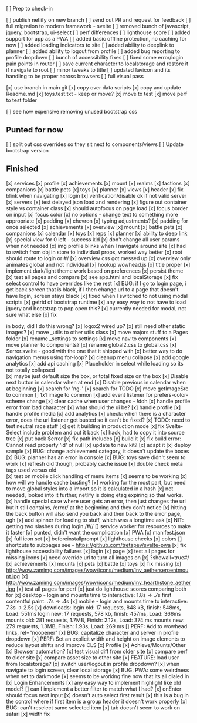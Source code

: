 [ ] Prep to check-in

  [ ] publish netlify on new branch
  [ ] send out PR and request for feedback
    [ ] full migration to modern framework - svelte
    [ ] removed bunch of javascript, jquery, bootstrap, ui-select
    [ ] perf differences
      [ ] lighthouse score
    [ ] added support for app as a PWA
    [ ] added basic offline protection, no caching for now
    [ ] added loading indicators to site
    [ ] added ability to deeplink to planner
    [ ] added ability to logout from profile
    [ ] added bug reporting to profile dropdown
    [ ] bunch of accessibility fixes
    [ ] fixed some error/login pain points in router
    [ ] save current character to localstorage and restore it if navigate to root
    [ ] minor tweaks to title
    [ ] updated favicon and its handling to be proper across browsers
    [ ] full visual pass

  [x] use branch in main git
  [x] copy over data scripts
  [x] copy and update Readme.md
  [x] toys.test.txt - keep or move?
    [x] move to test
  [x] move perf to test folder

[ ] see how expensive removing unused bootstrap css

## Punted for now #######
[ ] split out css overrides so they sit next to components/views
[ ] Update bootstrap version


## Finished #######
[x] services
  [x] profile
  [x] achievements
  [x] mount
  [x] realms
  [x] factions
  [x] companions
  [x] battle pets
  [x] toys
  [x] planner
[x] views
  [x] header
    [x] fix blink when navigating
  [x] login
    [x] verification/disable ok if not valid server
    [x] servers
      [x] test delayed json load and rendering
      [x] figure out container style vs container class
      [x] should autofocus on page load
      [x] focus border on input
      [x] focus color
      [x] no options - change text to something more appropriate
      [x] padding
      [x] chevron
      [x] typing adjustments?
      [x] padding for once selected
  [x] achievements
  [x] overview
  [x] mount
  [x] battle pets
  [x] companions
  [x] calendar
  [x] toys
  [x] reps
  [x] planner
    [x] ability to deep link
    [x] special view for 0 left - success kid
[x] don't change all user params when not needed
  [x] img profile blinks when I navigate around site
  [x] had to switch from obj in store to individual props, worked way better
[x] root should route to login or #/
[x] overview css got messed up
[x] overview only animates global and not individual
[x] hookup wowhead.js
[x] title proper
[x] implement dark/light theme work based on preferences
  [x] persist theme
  [x] test all pages and compare
  [x] see app.html and localStorage
  [x] fix select control to have overrides like the rest
[x] BUG: if I go to login page, i get back screen that is black, if I then
    change url to a page that doesn't have login, screen stays black
    [x] fixed when I switched to not using modal scripts
[x] getrid of bootstrap runtime
  [x] any easy way to not have to load jquery and bootstrap to pop open this?
  [x] currently needed for modal, not sure what else
[x] fix <main></main> in body, did I do this wrong?
[x] logox2 wired up?
[x] still need other static images?
[x] move _utils to other utils class
[x] move majors stuff to a Pages folder
[x] rename _settings to settings
[x] move nav to components
[x] move planner to components?
[x] rename global2.css to global.css
[x] $error.svelte - good with the one that it shipped with
[x] better way to do navigation menus using for-loop?
[x] cleanup menu collapse
[x] add google analytics
[x] add api caching
[x] Placeholder in select while loading so its not totally collapsed  
  [x] maybe just default size the box, or total fixed size on the box
[x] Disable next button in calendar when at end
[x] Disable previous in calendar when at beginning
[x] search for 'ng-'
[x] search for TODO
[x] move getImageSrc to common
[\] 1x1 image to common
[x] add event listener for prefers-color-scheme change
[x] clear cache when user changes - !doh
[x] handle profile error from bad character
  [x] what should the ui be?
  [x] handle profile
  [x] handle profile media
  [x] add analytics
[x] check: when there is a character error, does the url listener get busted so it can't be fixed?
[x] TODO: need to test neutral race stuff
[x] get it building in production mode
  [x] fix Svelte-Select include problem and put it back
    [x] hack, had to copy it into source tree
  [x] put back $error
  [x] fix path includes
  [x] build it
    [x] fix build error: Cannot read property 'id' of null
  [x] update to new kit?
  [x] adapt it
  [x] deploy sample
[x] BUG: change achievement category, it doesn't update the boxes
[x] BUG: planner has an error in console
[x] BUG: toys save didn't seem to work
  [x] refresh did though, probably cache issue
[x] double check meta tags used versus old  
[x] test on mobile click handling of menu items
  [x] seems to be working
[x] how will we handle cache busting?
  [x] working for the most part, but need to move global styles
      into a import so it is calculated in a hash
  [x] not needed, looked into it further, netlify is doing etag expiring
      so that works.  
[x] handle special case where user gets an error, then just changes the url
    but it still contains, /error/ at the beginning and they don't notice
[x] hitting the back button will also send you back and then back to the error page, ugh
[x] add spinner for loading to stuff, which was a longtime ask
[x] NIT: getting two slashes during login /#//
[\] service worker for resources to make it faster
  [x] punted, didn't want the complication
[x] PWA
  [x] manifest.json
  [x] full icon set
  [x] beforeinstallprompt
  [x] lighthouse checks
  [x] colors
  [\] shortcuts to subpages
  see - https://github.com/tretapey/svelte-pwa
[x] fix lighthouse accessibility failures 
  [x] login
  [x] page
[x] test all pages for missing icons
  [x] need override url to turn all images on
    [x] ?showall=true#/
  [x] achievements
  [x] mounts
  [x] pets
  [x] battle
  [x] toys
  [x] fix missing
    [x] http://wow.zamimg.com/images/wow/icons/medium/inv_aetherserpentmount.jpg
    [x] http://wow.zamimg.com/images/wow/icons/medium/inv_hearthstone_aether.jpg
[x] test all pages for perf
  [x] just do lighthouse scores comparing both for 
    [x] desktop - login and mounts
      time to interactive: 1.8s -> .7s
      first contentful paint: .7s -> .4s
    [x] mobile - login and mounts
      time to interactive: 7.3s -> 2.5s
  [x] downloads:
    login old: 17 requests, 848 kB, finish: 548ms, Load: 551ms
    login new: 17 requests, 578 kb, finish: 457ms, Load: 366ms
    mounts old: 281 requests, 1.7MB, Finish: 2.12s, Load: 374 ms
    mounts new: 279 requests, 1.3MB, Finish: 1.93s, Load: 269 ms
[\] PERF: Add to wowhead links, rel="noopener"
[x] BUG: capitalize character and server in profile dropdown
[x] PERF: Set an explicit width and height on image elements to reduce layout shifts and improve CLS
  [x] Profile
  [x] Achieve/Mounts/Other
[x] Browser automation?
    [x] test visual diff from older site
    [x] compare perf to older site
    [x] compare asset size to other site
[x] FEATURE: load user from localstorage?
  [x] switch user/logout in profile dropdown?
  [x] when navigate to login screen, clear local storage
[x] BUG: PWA: some weirdness when set to darkmode
  [x] seems to be working fine now that its all dialed in
[x] Login Enhancements
  [x] any easy way to implement highlight like old model?
  [\] can I implement a better filter to match what I had?
  [x] onEnter should focus next input
  [x] doesn't auto select first result
    [x] this is a bug in the control where if first item is a group header it doesn't work properly
  [x] BUG: can't reselect same selected item
  [x] tab doesn't seem to work on safari
  [x] width fix
